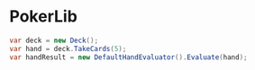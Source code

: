 # PokerLib

```c#
var deck = new Deck();
var hand = deck.TakeCards(5);
var handResult = new DefaultHandEvaluator().Evaluate(hand);
```
